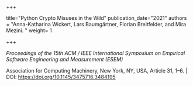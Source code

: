 +++

title="Python Crypto Misuses in the Wild"
publication_date="2021"
authors = "Anna-Katharina Wickert, Lars Baumgärtner, Florian Breitfelder, and Mira Mezini. "
weight= 1

+++


*Proceedings of the 15th ACM / IEEE International Symposium on Empirical Software Engineering and Measurement (ESEM)*

Association for Computing Machinery, New York, NY, USA, Article 31, 1–6. | DOI: https://doi.org/10.1145/3475716.3484195


